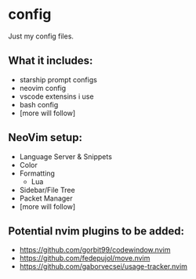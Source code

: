 # config

Just my config files.

## What it includes:

- starship prompt configs
- neovim config
- vscode extensins i use
- bash config
- [more will follow]

## NeoVim setup:

- Language Server & Snippets
- Color
- Formatting
  - Lua
- Sidebar/File Tree
- Packet Manager
- [more will follow]

## Potential nvim plugins to be added:

- https://github.com/gorbit99/codewindow.nvim
- https://github.com/fedepujol/move.nvim
- https://github.com/gaborvecsei/usage-tracker.nvim
